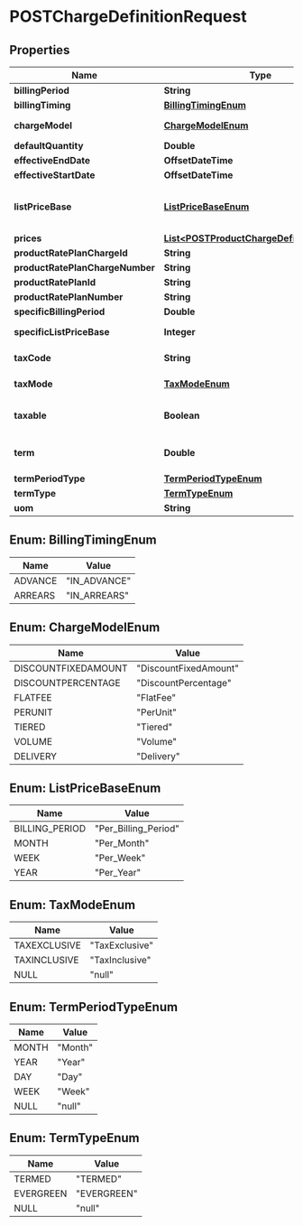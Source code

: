 

# POSTChargeDefinitionRequest


## Properties

| Name | Type | Description | Notes |
|------------ | ------------- | ------------- | -------------|
|**billingPeriod** | **String** | The billing period for the product charge definition.  |  [optional] |
|**billingTiming** | [**BillingTimingEnum**](#BillingTimingEnum) | The billing timing setting for the product charge definition.  |  [optional] |
|**chargeModel** | [**ChargeModelEnum**](#ChargeModelEnum) | Determines how to calculate charges. Charge models must be individually activated in Zuora Billing administration.  |  [optional] |
|**defaultQuantity** | **Double** | The default quantity.   This field is applicable only for one-time and recurring charges.  |  [optional] |
|**effectiveEndDate** | **OffsetDateTime** | The effective end date of the product charge definition.  |  [optional] |
|**effectiveStartDate** | **OffsetDateTime** | The effective start date of the product charge definition.  |  [optional] |
|**listPriceBase** | [**ListPriceBaseEnum**](#ListPriceBaseEnum) | The list price base.   This field is applicable only for recurring charges.  **Note**: The &#x60;Per_Year&#x60; enum value is available only if you have the &lt;a href&#x3D;\&quot;https://knowledgecenter.zuora.com/Billing/Subscriptions/Product_Catalog/I_Annual_List_Price\&quot; target&#x3D;\&quot;_blank\&quot;&gt;Annual List Price&lt;/a&gt; feature enabled.  |  [optional] |
|**prices** | [**List&lt;POSTProductChargeDefinitionPricing&gt;**](POSTProductChargeDefinitionPricing.md) | Container for the prices of the product charge definition.  |  [optional] |
|**productRatePlanChargeId** | **String** | The unique ID of the charge of the charge definition.  |  [optional] |
|**productRatePlanChargeNumber** | **String** | The unique number (natural key) of the charge of the charge definition.  |  [optional] |
|**productRatePlanId** | **String** | The unique ID of the product rate plan that uses this charge definition.  |  [optional] |
|**productRatePlanNumber** | **String** | The unique number (natural key) of the product rate plan that uses this charge definition.  |  [optional] |
|**specificBillingPeriod** | **Double** | The specific number of billing periods for the product charge definition.  |  [optional] |
|**specificListPriceBase** | **Integer** | The number of months for the list price base of the charge definition.  This field is &#x60;null&#x60; if the &#x60;listPriceBase&#x60; field is not set to &#x60;Per_Specific_Months&#x60;.  |  [optional] |
|**taxCode** | **String** | Specifies the tax code for taxation rules. This field is required when the &#x60;Taxable&#x60; field is set to &#x60;True&#x60;.  **Note**: This value affects the tax calculation of the charge.  |  [optional] |
|**taxMode** | [**TaxModeEnum**](#TaxModeEnum) | Determines how to define taxation for the charge. This field is required when the &#x60;Taxable&#x60; field is set to &#x60;True&#x60;.  **Note**: This value affects the tax calculation of the charge.  |  [optional] |
|**taxable** | **Boolean** | Determines whether the charge definition is taxable. When this field is set to &#x60;True&#x60;, the &#x60;TaxMode&#x60; and &#x60;TaxCode&#x60; fields are required.  **Character limit**: 5  **Values**: &#x60;True&#x60;, &#x60;False&#x60;  **Note**: This value affects the tax calculation of the charge.  |  [optional] |
|**term** | **Double** | The number of periods of a termed subscription that is eligible for this charge definition. This field is applicable when the &#x60;termType&#x60; field is set to &#x60;TERMED&#x60;,  and is to be used together with the &#x60;termPeriodType&#x60; field.  |  [optional] |
|**termPeriodType** | [**TermPeriodTypeEnum**](#TermPeriodTypeEnum) | Specifies the period type for the subscription term that is eligible for this charge definition.  |  [optional] |
|**termType** | [**TermTypeEnum**](#TermTypeEnum) | The type of the subscription that is eligible for this charge definition.  |  [optional] |
|**uom** | **String** | Describes the unit of measure (UOM) configured in **Settings &gt; Billing** for the charge.  |  [optional] |



## Enum: BillingTimingEnum

| Name | Value |
|---- | -----|
| ADVANCE | &quot;IN_ADVANCE&quot; |
| ARREARS | &quot;IN_ARREARS&quot; |



## Enum: ChargeModelEnum

| Name | Value |
|---- | -----|
| DISCOUNTFIXEDAMOUNT | &quot;DiscountFixedAmount&quot; |
| DISCOUNTPERCENTAGE | &quot;DiscountPercentage&quot; |
| FLATFEE | &quot;FlatFee&quot; |
| PERUNIT | &quot;PerUnit&quot; |
| TIERED | &quot;Tiered&quot; |
| VOLUME | &quot;Volume&quot; |
| DELIVERY | &quot;Delivery&quot; |



## Enum: ListPriceBaseEnum

| Name | Value |
|---- | -----|
| BILLING_PERIOD | &quot;Per_Billing_Period&quot; |
| MONTH | &quot;Per_Month&quot; |
| WEEK | &quot;Per_Week&quot; |
| YEAR | &quot;Per_Year&quot; |



## Enum: TaxModeEnum

| Name | Value |
|---- | -----|
| TAXEXCLUSIVE | &quot;TaxExclusive&quot; |
| TAXINCLUSIVE | &quot;TaxInclusive&quot; |
| NULL | &quot;null&quot; |



## Enum: TermPeriodTypeEnum

| Name | Value |
|---- | -----|
| MONTH | &quot;Month&quot; |
| YEAR | &quot;Year&quot; |
| DAY | &quot;Day&quot; |
| WEEK | &quot;Week&quot; |
| NULL | &quot;null&quot; |



## Enum: TermTypeEnum

| Name | Value |
|---- | -----|
| TERMED | &quot;TERMED&quot; |
| EVERGREEN | &quot;EVERGREEN&quot; |
| NULL | &quot;null&quot; |



